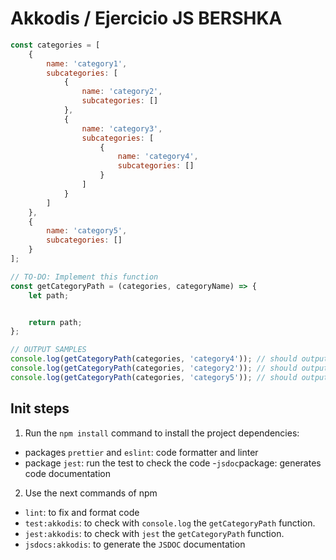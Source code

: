 # Akkodis / Ejercicio JS BERSHKA

```javascript
const categories = [
    {
        name: 'category1',
        subcategories: [
            {
                name: 'category2',
                subcategories: []
            },
            {
                name: 'category3',
                subcategories: [
                    {
                        name: 'category4',
                        subcategories: []
                    }
                ]
            }
        ]
    },
    {
        name: 'category5',
        subcategories: []
    }
];

// TO-DO: Implement this function
const getCategoryPath = (categories, categoryName) => {
    let path;


    return path;
};

// OUTPUT SAMPLES
console.log(getCategoryPath(categories, 'category4')); // should output: '/category1/category3/category4'
console.log(getCategoryPath(categories, 'category2')); // should output: '/category1/category2'
console.log(getCategoryPath(categories, 'category5')); // should output: '/category5'
```

## Init steps

1. Run the `npm install` command to install the project dependencies:

- packages `prettier` and `eslint`: code formatter and linter
- package `jest`: run the test to check the code
-`jsdoc`package: generates code documentation

2. Use the next commands of npm

- `lint`: to fix and format code
- `test:akkodis`: to check with `console.log` the `getCategoryPath` function.
- `jest:akkodis`: to check with `jest`  the `getCategoryPath` function.
- `jsdocs:akkodis`: to generate the `JSDOC` documentation
